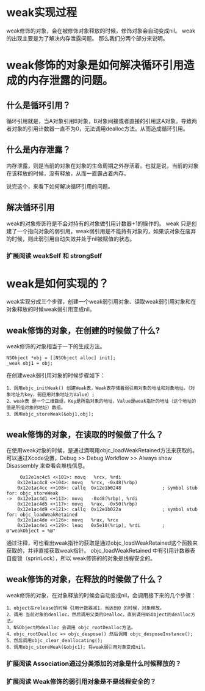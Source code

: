 
#  weak实现过程
weak修饰的对象，会在被修饰对象释放的时候，修饰对象会自动变成nil。
weak的出现主要是为了解决内存泄露问题。 那么我们分两个部分来说明。
# weak修饰的对象是如何解决循环引用造成的内存泄露的问题。
##  什么是循环引用？
循环引用就是，当A对象引用B对象，B对象间接或者直接的引用这A对象。导致两者对象的引用计数器一直不为0，无法调用dealloc方法。从而造成循环引用。
## 什么是内存泄露？
内存泄露，则是当前的对象在对象的生命周期之外存活着。也就是说，当前的对象在该释放的时候，没有释放，从而一直霸占着内存。

说完这个，来看下如何解决循环引用的问题。
## 解决循环引用
weak的对象修饰符是不会对持有的对象做引用计数器+1的操作的。
weak 只是创建了一个指向对象的弱引用，weak弱引用是不能持有对象的，如果该对象在废弃的时候，则此弱引用自动失效并处于nil被赋值的状态。
### 扩展阅读 weakSelf 和 strongSelf
# weak是如何实现的？
weak实现分成三个步骤，创建一个weak弱引用对象、读取weak弱引用对象和在对象释放的时候weak弱引用变成nil。
## weak修饰的对象，在创建的时候做了什么?
weak修饰的对象相当于一下的生成方法。

```
NSObject *obj = [[NSObject alloc] init];
_weak obj1 = obj;

```
在创建weak弱引用对象的时候步骤如下：

	1、调用objc_initWeak() 创建Weak表，Weak表存储着弱引用对象的地址和对象地址。（对象地址为key，弱应用对象地址为Value）;
	2、weak表 是一个二维数组，Key是所指对象的地址，Value是weak指针的地址（这个地址的值是所指对象的地址）数组。
	3、调用objc_storeWeak(&obj1,obj);
	
## weak修饰的对象，在读取的时候做了什么？
在使用weak对象的时候，是通过滴啊用objc_loadWeakRetained方法来获取的。
可以通过Xcode设置，Debug >> Debug Workflow >> Always show Disassembly 来查看会堆栈信息。
```
     0x12e1ac4c5 <+101>: movq   %rcx, %rdi
    0x12e1ac4c8 <+104>: movq   %rcx, -0x48(%rbp)
    0x12e1ac4cc <+108>: callq  0x12e1b0248               ; symbol stub for: objc_storeWeak
->  0x12e1ac4d1 <+113>: movq   -0x48(%rbp), %rdi
    0x12e1ac4d5 <+117>: movq   %rax, -0x50(%rbp)
    0x12e1ac4d9 <+121>: callq  0x12e1b022a               ; symbol stub for: objc_loadWeakRetained
    0x12e1ac4de <+126>: movq   %rax, %rcx
    0x12e1ac4e1 <+129>: leaq   0x5e10(%rip), %rdi        ; @"weakObject = %@"
```
通过注释，可也看出weak指针的获取是通过objc_loadWeakRetained这个函数来获取的，并非直接获取weak指针。
objc_loadWeakRetained 中有引用计数器表自旋锁（sprinLock），所以 weak修饰的的对象是线程安全的。
## weak修饰的对象，在释放的时候做了什么？
weak修饰的对象，在对象释放的时候会自动变成nil，会调用接下来的几个步骤：

	1、object在release的时候 引用计数器减1，当达到0 的时候，对象释放。
	2、调用 当前对象的dealloc，然后调用父类的Dealloc，直到调用NSObject的dealloc方法。
	3、NSObject的dealloc 会调用 objc_rootDealloc方法。
	4、objc_rootDealloc => objc_despose() 然后调用 objc_desposeInstance();
	5、然后调用objc_clear_deallocating();
	6、调用objc_storeWeak(&objc1); 将weak弱引用对象变成nil。
    
### 扩展阅读 Association通过分类添加的对象是什么时候释放的？ 


### 扩展阅读 Weak修饰的弱引用对象是不是线程安全的？